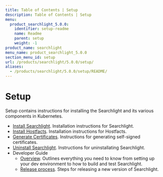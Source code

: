 ```yaml
---
title: Table of Contents | Setup
description: Table of Contents | Setup
menu:
  product_searchlight_5.0.0:
    identifier: setup-readme
    name: Readme
    parent: setup
    weight: -1
product_name: searchlight
menu_name: product_searchlight_5.0.0
section_menu_id: setup
url: /products/searchlight/5.0.0/setup/
aliases:
  - /products/searchlight/5.0.0/setup/README/
---
```

# Setup

Setup contains instructions for installing the Searchlight and its various components in Kubernetes.

- [Install Searchlight](/docs/setup/install.md). Installation instructions for Searchlight.
- [Install Hostfacts](/docs/setup/hostfacts.md). Installation instructions for Hostfacts.
- [Generate Certificates](/docs/setup/certificate.md). Instructions for generating self-signed certificates.
- [Uninstall Searchlight](/docs/setup/uninstall.md). Instructions for uninstallating Searchlight.
- Developer Guide
  - [Overview](/docs/setup/developer-guide/overview.md). Outlines everything you need to know from setting up your dev environment to how to build and test Searchlight.
  - [Release process](/docs/setup/developer-guide/release.md). Steps for releasing a new version of Searchlight.
